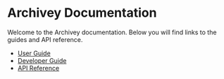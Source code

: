 # Archivey Documentation

Welcome to the Archivey documentation. Below you will find links to the guides and API reference.

- [User Guide](user_guide.md)
- [Developer Guide](developer_guide.md)
- [API Reference](api/archivey.html)
